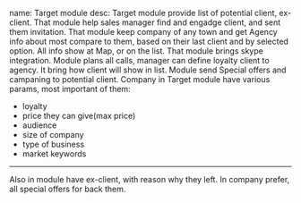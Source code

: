 name: Target module 
desc:
Target module provide list of potential client, ex-client. That module help sales manager find and engadge client, and sent them invitation. That module keep company of any town and get Agency info about most compare to them, based on their last client and by selected option. All info show at Map, or on the list.
That module brings skype integration. Module plans all calls, manager can define loyalty client to agency. It bring how client will show in list.
Module send Special offers and campaning to potential client. 
Company in Target module have various params, most important of them:
- loyalty
- price they can give(max price)
- audience
- size of company
- type of business
- market keywords
____
Also in module have ex-client, with reason why they left. In company prefer, all special offers for back them.